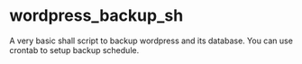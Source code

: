 # wordpress_backup_sh

A very basic shall script to backup wordpress and its database.
You can use crontab to setup backup schedule.
